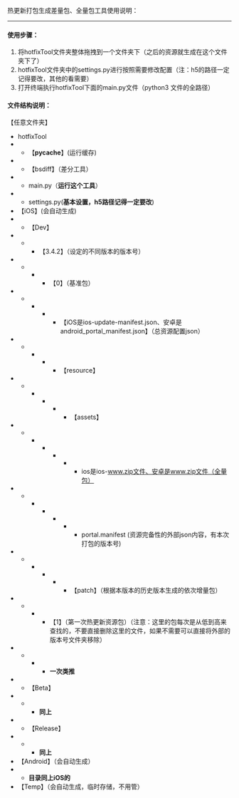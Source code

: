 热更新打包生成差量包、全量包工具使用说明：

---
#### 使用步骤：
1. 将hotfixTool文件夹整体拖拽到一个文件夹下（之后的资源就生成在这个文件夹下了）
2. hotfixTool文件夹中的settings.py进行按照需要修改配置（注：h5的路径一定记得要改，其他的看需要）
3. 打开终端执行hotfixTool下面的main.py文件（python3 文件的全路径）


#### 文件结构说明：
【任意文件夹】
- hotfixTool
- - 【__pycache__】(运行缓存)
- - 【bsdiff】（差分工具）
- - main.py（**运行这个工具**）
- - settings.py(**基本设置，h5路径记得一定要改**)
- 【iOS】(会自动生成)
- - 【Dev】
- - - 【3.4.2】（设定的不同版本的版本号）
- - - - 【0】（基准包）
- - - - - 【iOS是ios-update-manifest.json、安卓是android_portal_manifest.json】（总资源配置json）
- - - - - 【resource】
- - - - - - 【assets】
- - - - - - - ios是ios-www.zip文件、安卓是www.zip文件（全量包）
- - - - - - - portal.manifest (资源完备性的外部json内容，有本次打包的版本号)
- - - - - - 【patch】（根据本版本的历史版本生成的依次增量包）
- - - - 【1】（第一次热更新资源包）（注意：这里的包每次是从低到高来查找的，不要直接删除这里的文件，如果不需要可以直接将外部的版本号文件夹移除）
- - - - **一次类推**
- - 【Beta】
- - - **同上**
- - 【Release】
- - - **同上**
- 【Android】（会自动生成）
- - **目录同上iOS的**
- 【Temp】（会自动生成，临时存储，不用管）




